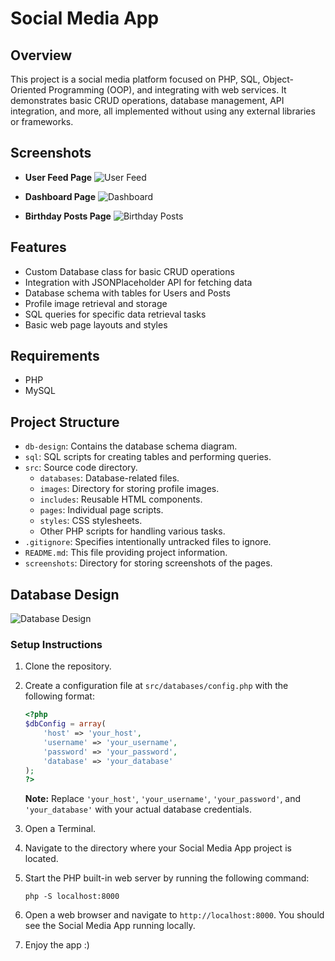 # Social Media App

## Overview
This project is a social media platform focused on PHP, SQL, Object-Oriented Programming (OOP), and integrating with web services.
It demonstrates basic CRUD operations, database management, API integration, and more, all implemented without using any external libraries or frameworks.

## Screenshots
- **User Feed Page**
  ![User Feed](https://i.ibb.co/fq8FwPB/Screenshot-2024-01-30-at-15-06-37.png)

- **Dashboard Page**
  ![Dashboard](https://i.ibb.co/qjhwKLW/Screenshot-2024-01-30-at-15-06-41.png)

- **Birthday Posts Page**
  ![Birthday Posts](https://i.ibb.co/pRp42bj/Screenshot-2024-01-30-at-15-06-44.png)

## Features
- Custom Database class for basic CRUD operations
- Integration with JSONPlaceholder API for fetching data
- Database schema with tables for Users and Posts
- Profile image retrieval and storage
- SQL queries for specific data retrieval tasks
- Basic web page layouts and styles

## Requirements
- PHP
- MySQL

## Project Structure
- `db-design`: Contains the database schema diagram.
- `sql`: SQL scripts for creating tables and performing queries.
- `src`: Source code directory.
  - `databases`: Database-related files.
  - `images`: Directory for storing profile images.
  - `includes`: Reusable HTML components.
  - `pages`: Individual page scripts.
  - `styles`: CSS stylesheets.
  - Other PHP scripts for handling various tasks.
- `.gitignore`: Specifies intentionally untracked files to ignore.
- `README.md`: This file providing project information.
- `screenshots`: Directory for storing screenshots of the pages.

## Database Design
![Database Design](https://i.ibb.co/DWPpf3r/database-design.png)

### Setup Instructions
1. Clone the repository.
2. Create a configuration file at `src/databases/config.php` with the following format:
    ```php
    <?php
    $dbConfig = array(
        'host' => 'your_host',
        'username' => 'your_username',
        'password' => 'your_password',
        'database' => 'your_database'
    );
    ?>
    ```
   **Note:** Replace `'your_host'`, `'your_username'`, `'your_password'`, and `'your_database'` with your actual database credentials.

3. Open a Terminal.

4. Navigate to the directory where your Social Media App project is located.

5. Start the PHP built-in web server by running the following command:
    ```
    php -S localhost:8000
    ```

6. Open a web browser and navigate to `http://localhost:8000`. You should see the Social Media App running locally.

7. Enjoy the app :)
